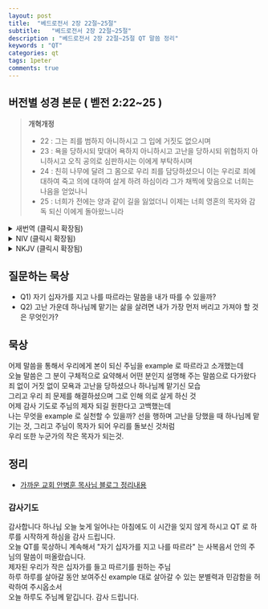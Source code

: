 ```yaml
---
layout: post
title:  "베드로전서 2장 22절~25절"
subtitle:   "베드로전서 2장 22절~25절"
description : "베드로전서 2장 22절~25절 QT 말씀 정리"
keywords : "QT"
categories: qt
tags: 1peter
comments: true
---
```


## 버전별 성경 본문 ( 벧전 2:22~25 )

> **개혁개정**
>* 22 : 그는 죄를 범하지 아니하시고 그 입에 거짓도 없으시며 
>* 23 : 욕을 당하시되 맞대어 욕하지 아니하시고 고난을 당하시되 위협하지 아니하시고 오직 공의로 심판하시는 이에게 부탁하시며 
>* 24 : 친히 나무에 달려 그 몸으로 우리 죄를 담당하셨으니 이는 우리로 죄에 대하여 죽고 의에 대하여 살게 하려 하심이라 그가 채찍에 맞음으로 너희는 나음을 얻었나니 
>* 25 : 너희가 전에는 양과 같이 길을 잃었더니 이제는 너희 영혼의 목자와 감독 되신 이에게 돌아왔느니라
<details>

<summary> 새번역 (클릭시 확장됨)</summary>
<div markdown="1">

>* 22 : 그는 죄를 지으신 일이 없고 그의 입에서는 아무런 거짓도 찾아볼 수 없었습니다.
>* 23 : 그는 모욕을 당하셨으나 모욕으로 갚지 않으시고, 고난을 당하셨으나 위협하지 않으시고, 정의롭게 심판하시는 이에게 다 맡기셨습니다.  
>* 24 : 그는 우리 죄를 자기의 몸에 몸소 지시고서, 나무에 달리셨습니다. 그것은, 우리가 죄에는 죽고 의에는 살게 하시려는 것이었습니다. 그가 매를 맞아 상함으로 여러분이 나음을 얻었습니다.
>* 25 : 전에는 여러분은 길 잃은 양과 같았으나, 이제는 여러분의 영혼의 목자이며 감독이신 그에게로 돌아왔습니다.
</div>
</details>

<details>
<summary> NIV (클릭시 확장됨)</summary>
<div markdown="1">

>* 22 : "He committed no sin, and no deceit was found in his mouth."
>* 23 : When they hurled their insults at him, he did not retaliate; when he suffered, he made no threats. Instead, he entrusted himself to him who judges justly. 
>* 24 : "He himself bore our sins" in his body on the cross, so that we might die to sins and live for righteousness; "by his wounds you have been healed."
>* 25 : For "you were like sheep going astray," but now you have returned to the Shepherd and Overseer of your souls.
</div>
</details>

<details>
<summary> NKJV (클릭시 확장됨)</summary>
<div markdown="1">

>* 22 : "Who committed no sin, Nor was deceit found in His mouth";
>* 23 : who, when He was reviled, did not revile in return; when He suffered, He did not threaten, but committed Himself to Him who judges righteously; 
>* 24 : who Himself bore our sins in His own body on the tree, that we, having died to sins, might live for righteousness—by whose stripes you were healed. 
>* 25 : For you were like sheep going astray, but have now returned to the Shepherd and Overseer of your souls.
</div>
</details>

## 질문하는 묵상

* Q1) 자기 십자가를 지고 나를 따르라는 말씀을 내가 따를 수 있을까?
* Q2) 고난 가운데 하나님께 맡기는 삶을 살려면 내가 가장 먼저 버리고 가져야 할 것은 무엇인가?

## 묵상
어제 말씀을 통해서 우리에게 본이 되신 주님을 example 로 따르라고 소개했는데  
오늘 말씀은 그 분이 구체적으로 요약해서 어떤 분인지 설명해 주는 말씀으로 다가왔다  
죄 없이 거짓 없이 모욕과 고난을 당하셨으나 하나님께 맡기신 모습  
그리고 우리 죄 문제를 해결하셨으며 그로 인해 의로 살게 하신 것  
어제 감사 기도로 주님의 제자 되길 원한다고 고백했는데  
나는 무엇을 example 로 실천할 수 있을까? 
선을 행하며 고난을 당했을 때 하나님께 맡기는 것, 그리고 주님이 목자가 되어 우리를 돌보신 것처럼  
우리 또한 누군가의 작은 목자가 되는것.

## 정리
* [가까운 교회 안병훈 목사님 블로그 정리내용](https://blog.naver.com/tolerance2018)

### 감사기도
감사합니다 하나님
오늘 늦게 일어나는 아침에도 이 시간을 잊지 않게 하시고 QT 로 하루를 시작하게 하심을 감사 드립니다.  
오늘 QT를 묵상하니 계속해서 "자기 십자가를 지고 나를 따르라" 는 사복음서 안의 주님의 말씀이 떠올랐습니다.  
제자된 우리가 작은 십자가를 들고 따르기를 원하는 주님  
하루 하루를 살아갈 동안 보여주신 example 대로 살아갈 수 있는 분별력과 민감함을 허락하여 주시옵소서  
오늘 하루도 주님께 맡깁니다. 
감사 드립니다.